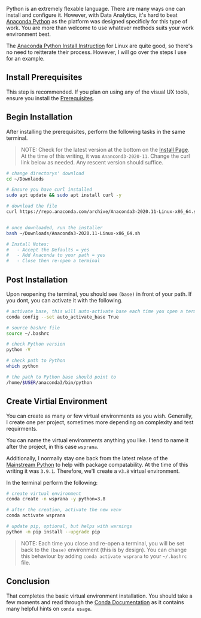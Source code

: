 Python is an extremely flexable language. There are many ways one can install and
configure it. However, with Data Analytics, it's hard to beat [Anaconda Python][]
as the platform was designed specificly for this type of work. You are more than
welcome to use whatever methods suits your work environment best.

The [Anaconda Python Install Instruction](https://docs.anaconda.com/anaconda/install/linux/)
for Linux are quite good, so there's no need to reitterate their process.
However, I will go over the steps I use for an example.

## Install Prerequisites

This step is recommended. If you plan on using any of the visual UX tools, ensure you
install the [Prerequisites](https://docs.anaconda.com/anaconda/install/linux/#prerequisites).


## Begin Installation

After installing the prerequisites, perform the following tasks in the same terminal.

>NOTE: Check for the latest version at the bottom on the
>[Install Page](https://www.anaconda.com/products/individual#linux). 
>At the time of this writing, it was `Anancond3-2020-11`. Change the curl link
>below as needed. Any rescent version should suffice.

```bash
# change directorys' download
cd ~/Downlaods

# Ensure you have curl installed
sudo apt update && sudo apt install curl -y

# download the file
curl https://repo.anaconda.com/archive/Anaconda3-2020.11-Linux-x86_64.sh


# once downloaded, run the installer
bash ~/Downloads/Anaconda3-2020.11-Linux-x86_64.sh

# Install Notes:
#   - Accept the Defaults = yes
#   - Add Anaconda to your path = yes
#   - Close then re-open a terminal
```

## Post Installation

Upon reopening the terminal, you should see `(base)` in front of your path.
If you dont, you can activate it with the following.

```bash
# activate base, this will auto-activate base each time you open a terminal
conda config --set auto_activate_base True

# source bashrc file
source ~/.bashrc

# check Python version
python -V

# check path to Python
which python

# the path to Python base should point to
/home/$USER/anaconda3/bin/python
```

## Create Virtial Environment

You can create as many or few virtual environments as you wish.
Generally, I create one per project, sometimes more depending on
complexity and test requirments.

You can name the virtual environments anything you like. I tend
to name it after the project, in this case `wsprana`.

Additionally, I normally stay one back from the latest relase of
the [Mainstream Python](https://www.python.org/downloads/)
to help with package compatability. At the time of this writing it
was `3.9.1`. Therefore, we'll create a `v3.8` virtual environment.

In the terminal perform the following:

```bash
# create virtual environment
conda create -n wsprana -y python=3.8

# after the creation, activate the new venv
conda activate wsprana

# update pip, optional, but helps with warnings
python -m pip install --upgrade pip
```

>NOTE: Each time you close and re-open a terminal, you will be set back to
>the `(base)` environment (this is by design). You can change this behaviour
>by adding `conda activate wsprana` to your `~/.bashrc` file.

## Conclusion

That completes the basic virtual environment installation.
You should take a few moments and read through the
[Conda Documentation](https://docs.conda.io/projects/conda/en/latest/)
as it contains many helpful hints on `conda usage`.

[Anaconda Python]: https://www.anaconda.com/